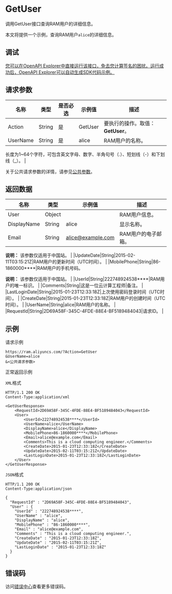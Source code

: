# GetUser

调用GetUser接口查询RAM用户的详细信息。

本文将提供一个示例，查询RAM用户`alice`的详细信息。

## 调试

[您可以在OpenAPI Explorer中直接运行该接口，免去您计算签名的困扰。运行成功后，OpenAPI Explorer可以自动生成SDK代码示例。](https://api.aliyun.com/#product=Ram&api=GetUser&type=RPC&version=2015-05-01)

## 请求参数

|名称|类型|是否必选|示例值|描述|
|--|--|----|---|--|
|Action|String|是|GetUser|要执行的操作。取值：**GetUser**。 |
|UserName|String|是|alice|RAM用户的名称。

 长度为1~64个字符，可包含英文字母、数字、半角句号（.）、短划线（-）和下划线（\_）。 |

关于公共请求参数的详情，请参见[公共参数](~~28676~~)。

## 返回数据

|名称|类型|示例值|描述|
|--|--|---|--|
|User|Object| |RAM用户信息。 |
|DisplayName|String|alice|显示名称。 |
|Email|String|alice@example.com|RAM用户的电子邮箱。

 **说明：** 该参数仅适用于中国站。 |
|UpdateDate|String|2015-02-11T03:15:21Z|RAM用户的更新时间（UTC时间）。 |
|MobilePhone|String|86-1860000\*\*\*\*|RAM用户的手机号码。

 **说明：** 该参数仅适用于中国站。 |
|UserId|String|222748924538\*\*\*\*|RAM用户的唯一标识。 |
|Comments|String|这是一位云计算工程师|备注。 |
|LastLoginDate|String|2015-01-23T12:33:18Z|上次使用密码登录时间（UTC时间）。 |
|CreateDate|String|2015-01-23T12:33:18Z|RAM用户的创建时间（UTC时间）。 |
|UserName|String|alice|RAM用户的名称。 |
|RequestId|String|2D69A58F-345C-4FDE-88E4-BF5189484043|请求ID。 |

## 示例

请求示例

```
https://ram.aliyuncs.com/?Action=GetUser
&UserName=alice
&<公共请求参数>
```

正常返回示例

`XML`格式

```
HTTP/1.1 200 OK
Content-Type:application/xml

<GetUserResponse>
    <RequestId>2D69A58F-345C-4FDE-88E4-BF5189484043</RequestId>
    <User>
        <UserId>222748924538****</UserId>
        <UserName>alice</UserName>
        <DisplayName>alice</DisplayName>
        <MobilePhone>86-1860000****</MobilePhone>
        <Email>alice@example.com</Email>
        <Comments>This is a cloud computing engineer.</Comments>
        <CreateDate>2015-01-23T12:33:18Z</CreateDate>
        <UpdateDate>2015-02-11T03:15:21Z</UpdateDate>
        <LastLoginDate>2015-01-23T12:33:18Z</LastLoginDate>
    </User>
</GetUserResponse>
```

`JSON`格式

```
HTTP/1.1 200 OK
Content-Type:application/json

{
  "RequestId" : "2D69A58F-345C-4FDE-88E4-BF5189484043",
  "User" : {
    "UserId" : "222748924538****",
    "UserName" : "alice",
    "DisplayName" : "alice",
    "MobilePhone" : "86-1860000****",
    "Email" : "alice@example.com",
    "Comments" : "This is a cloud computing engineer.",
    "CreateDate" : "2015-01-23T12:33:18Z",
    "UpdateDate" : "2015-02-11T03:15:21Z",
    "LastLoginDate" : "2015-01-23T12:33:18Z"
  }
}
```

## 错误码

访问[错误中心](https://error-center.alibabacloud.com/status/product/Ram)查看更多错误码。

